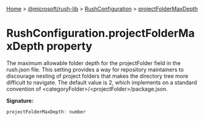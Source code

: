 [Home](./index) &gt; [@microsoft/rush-lib](./rush-lib.md) &gt; [RushConfiguration](./rush-lib.rushconfiguration.md) &gt; [projectFolderMaxDepth](./rush-lib.rushconfiguration.projectfoldermaxdepth.md)

# RushConfiguration.projectFolderMaxDepth property

The maximum allowable folder depth for the projectFolder field in the rush.json file. This setting provides a way for repository maintainers to discourage nesting of project folders that makes the directory tree more difficult to navigate. The default value is 2, which implements on a standard convention of &lt;categoryFolder&gt;/&lt;projectFolder&gt;/package.json.

**Signature:**
```javascript
projectFolderMaxDepth: number
```
